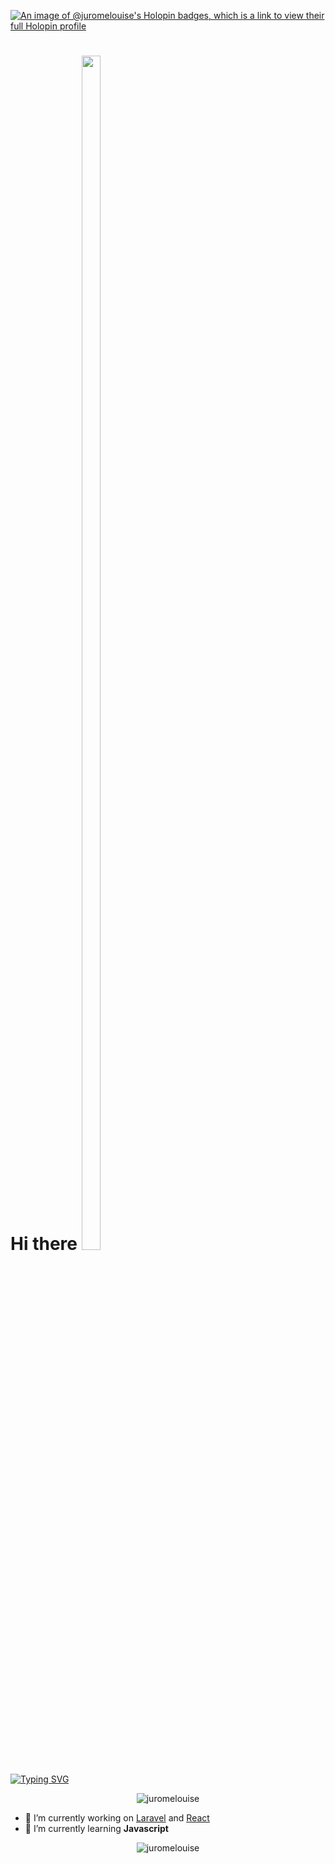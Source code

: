 [![An image of @juromelouise's Holopin badges, which is a link to view their full Holopin profile](https://holopin.me/juromelouise)](https://holopin.io/@juromelouise)
<h1> Hi there <img src="https://emojis.slackmojis.com/emojis/images/1643514389/3643/cool-doge.gif?1643514389" width="30" height="70%"></h1>

<!--
**Juromelouise/Juromelouise** is a ✨ _special_ ✨ repository because its `README.md` (this file) appears on your GitHub profile.

Here are some ideas to get you started:
-->
[![Typing SVG](https://readme-typing-svg.demolab.com?font=Roboto+Condensed&duration=2000&pause=1000&color=66ffff&width=435&lines=I'm+Jurome+De+Jesus;3rd+Year+College+Student;Technological+University+Of+The+Philippines)](https://git.io/typing-svg)

<p align="center"> <img src="https://komarev.com/ghpvc/?username=juromelouise&label=Profile%20views&color=cccccc&style=flat" alt="juromelouise" /> </p>

- 🔭 I’m currently working on [Laravel](https://laravel.com/) and [React](https://react.dev/)
- 🌱 I’m currently learning **Javascript**
<!--
- 👯 I’m looking to collaborate on ...
- 🤔 I’m looking for help with ...
- 💬 Ask me about ...
- 📫 How to reach me: ...
- 😄 Pronouns: ...
- ⚡ Fun fact: ...
-->

<p align="center">
<img src="https://raw.githubusercontent.com/juromelouise/juromelouise/output/github-contribution-grid-snake-dark.svg#gh-dark-mode-only" alt="juromelouise" />
<!-- <img src="https://activity-graph.herokuapp.com/graph?username=gabthegreat25&theme=tokyo-night&hide_border=true" alt="gabthegreat" /> -->
</p>



